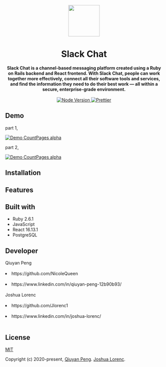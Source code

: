
<p align="center">
  <a href="https://arya.lovejade.cn/" target="_blank">
    <img width="100"src="https://miro.medium.com/max/1838/1*vI3m_C14fVwUcHDHC6wY6g.png">
  </a>
</p>

<h1 align="center">Slack Chat</h1>

<div align="center" size="12">
  <strong>
    Slack Chat is a channel-based messaging platform created using a Ruby on Rails backend and React frontend. With Slack Chat, people can work together more      effectively, connect all their software tools and services, and find the information they need to do their best work — all within a secure, enterprise-grade environment.
  </strong>
</div>

<br>

<div align="center">
  <a href="https://nodejs.org/en/">
    <img src="https://img.shields.io/badge/node-%3E%3D%208.0.0-green.svg" alt="Node Version">
  </a>
  <a href="https://nicelinks.site/post/5c16083e819ae45de1453caa">
    <img src="https://img.shields.io/badge/code_style-prettier-ff69b4.svg?style=flat" alt="Prettier">
  </a>
</div>

## Demo

part 1,

[![Demo CountPages alpha](https://j.gifs.com/MwRKyQ.gif)](https://www.youtube.com/watch?v=hsZ1ya5bK1s&feature=youtu.be)

part 2,

[![Demo CountPages alpha](https://j.gifs.com/71oyQw.gif)](https://www.youtube.com/watch?v=hsZ1ya5bK1s&feature=youtu.be)

## Installation



## Features



## Built with

<ul>
  <li>Ruby 2.6.1</li>
  <li>JavaScript</li>
  <li>React 16.13.1</li>
  <li>PostgreSQL</li>
</ul>

## Developer

<div>Qiuyan Peng<div><br>
<li>https://github.com/NicoleQueen</li><br>
<li>https://www.linkedin.com/in/qiuyan-peng-12b90b93/</li><br>

<div>Joshua Lorenc<div><br>
<li>https://github.com/Jlorenc1</li><br>
<li>https://www.linkedin.com/in/joshua-lorenc/</li><br>

## License

[MIT](http://opensource.org/licenses/MIT)

Copyright (c) 2020-present, [Qiuyan Peng](https://www.linkedin.com/in/qiuyan-peng-12b90b93/). [Joshua Lorenc](https://www.linkedin.com/in/joshua-lorenc/).

